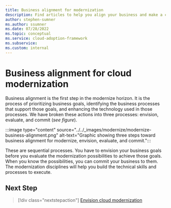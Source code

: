 ```yaml
---
title: Business alignment for modernization
description: Find articles to help you align your business and make a commitment toward your modernization effort.
author: stephen-sumner
ms.author: ssumner
ms.date: 07/28/2022
ms.topic: conceptual
ms.service: cloud-adoption-framework
ms.subservice:
ms.custom: internal
---
```


# Business alignment for cloud modernization

Business alignment is the first step in the modernize horizon. It is the process of prioritizing business goals, identifying the business processes that support those goals, and enhancing the technology used in those processes. We have broken these actions into three processes: envision, evaluate, and commit (*see figure*).

:::image type="content" source="../../_images/modernize/modernize-business-alignment.png" alt-text="Graphic showing three steps toward business alignment for modernize, envision, evaluate, and commit.":::

These are sequential processes. You have to envision your business goals before you evaluate the modernization possibilities to achieve those goals. When you know the possibilities, you can commit your business to them. The modernization disciplines will help you build the technical skills and processes to execute.

## Next Step

>[!div class="nextstepaction"]
> [Envision cloud modernization](envision-cloud-modernization.md)
